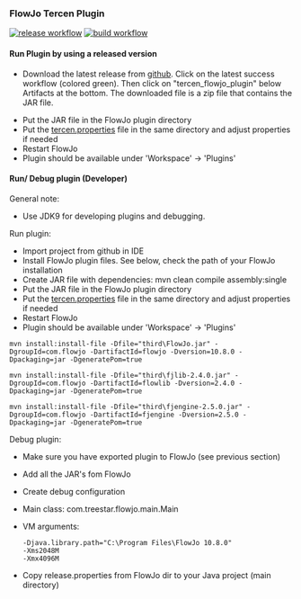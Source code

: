 ### FlowJo Tercen Plugin 

[![release workflow](https://github.com/tercen/flowjo_plugin/workflows/release-workflow/badge.svg)](https://github.com/tercen/flowjo_plugin/actions/workflows/main.yml)
[![build workflow](https://github.com/tercen/flowjo_plugin/workflows/build-test-workflow/badge.svg)](https://github.com/tercen/flowjo_plugin/actions/workflows/tercen-ci.yml)

#### Run Plugin by using a released version

- Download the latest release from [github](https://github.com/tercen/flowjo_plugin/actions/workflows/main.yml). Click on the latest success workflow (colored green). Then click on "tercen_flowjo_plugin" below Artifacts at the bottom. The downloaded file is a zip file that contains the JAR file.
* Put the JAR file in the FlowJo plugin directory
* Put the [tercen.properties](tercen.properties) file in the same directory and adjust properties if needed
* Restart FlowJo
* Plugin should be available under 'Workspace' -> 'Plugins'

#### Run/ Debug plugin (Developer)

General note:

- Use JDK9 for developing plugins and debugging.

Run plugin:
* Import project from github in IDE
* Install FlowJo plugin files. See below, check the path of your FlowJo installation
* Create JAR file with dependencies: mvn clean compile assembly:single
* Put the JAR file in the FlowJo plugin directory
* Put the [tercen.properties](tercen.properties) file in the same directory and adjust properties if needed
* Restart FlowJo
* Plugin should be available under 'Workspace' -> 'Plugins'

```
mvn install:install-file -Dfile="third\FlowJo.jar" -DgroupId=com.flowjo -DartifactId=flowjo -Dversion=10.8.0 -Dpackaging=jar -DgeneratePom=true

mvn install:install-file -Dfile="third\fjlib-2.4.0.jar" -DgroupId=com.flowjo -DartifactId=flowlib -Dversion=2.4.0 -Dpackaging=jar -DgeneratePom=true

mvn install:install-file -Dfile="third\fjengine-2.5.0.jar" -DgroupId=com.flowjo -DartifactId=fjengine -Dversion=2.5.0 -Dpackaging=jar -DgeneratePom=true

```

Debug plugin:

* Make sure you have exported plugin to FlowJo (see previous section)
* Add all the JAR's fom FlowJo
* Create debug configuration
* Main class: com.treestar.flowjo.main.Main
* VM arguments:

	```
	-Djava.library.path="C:\Program Files\FlowJo 10.8.0"
	-Xms2048M
	-Xmx4096M
	```
* Copy release.properties from FlowJo dir to your Java project (main directory)

